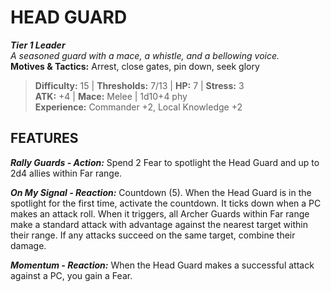 ﻿# HEAD GUARD

***Tier 1 Leader***  
*A seasoned guard with a mace, a whistle, and a bellowing voice.*  
**Motives & Tactics:** Arrest, close gates, pin down, seek glory

> **Difficulty:** 15 | **Thresholds:** 7/13 | **HP:** 7 | **Stress:** 3  
> **ATK:** +4 | **Mace:** Melee | 1d10+4 phy  
> **Experience:** Commander +2, Local Knowledge +2

## FEATURES

***Rally Guards - Action:*** Spend 2 Fear to spotlight the Head Guard and up to 2d4 allies within Far range.

***On My Signal - Reaction:*** Countdown (5). When the Head Guard is in the spotlight for the first time, activate the countdown. It ticks down when a PC makes an attack roll. When it triggers, all Archer Guards within Far range make a standard attack with advantage against the nearest target within their range. If any attacks succeed on the same target, combine their damage.

***Momentum - Reaction:*** When the Head Guard makes a successful attack against a PC, you gain a Fear.
